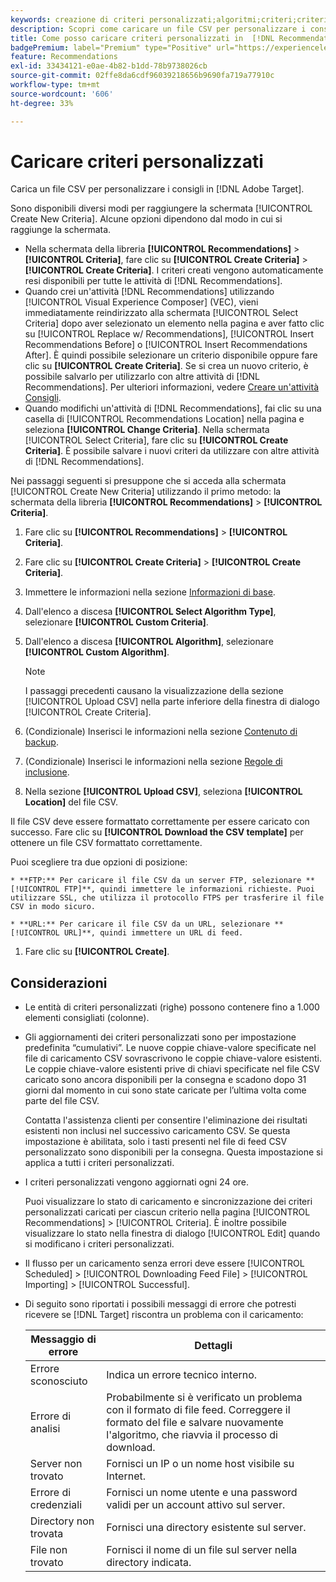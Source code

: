 ```yaml
---
keywords: creazione di criteri personalizzati;algoritmi;criteri;criteri di consigli;csv;ftp;caricamento csv
description: Scopri come caricare un file CSV per personalizzare i consigli in Adobe [!DNL Target] Recommendations.
title: Come posso caricare criteri personalizzati in  [!DNL Recommendations]?
badgePremium: label="Premium" type="Positive" url="https://experienceleague.adobe.com/docs/target/using/introduction/intro.html?lang=it#premium newtab=true" tooltip="Scopri cosa è incluso in Target Premium."
feature: Recommendations
exl-id: 33434121-e0ae-4b82-b1dd-78b9738026cb
source-git-commit: 02ffe8da6cdf96039218656b9690fa719a77910c
workflow-type: tm+mt
source-wordcount: '606'
ht-degree: 33%

---
```


# Caricare criteri personalizzati

Carica un file CSV per personalizzare i consigli in [!DNL Adobe Target].

Sono disponibili diversi modi per raggiungere la schermata [!UICONTROL Create New Criteria]. Alcune opzioni dipendono dal modo in cui si raggiunge la schermata.

* Nella schermata della libreria **[!UICONTROL Recommendations]** > **[!UICONTROL Criteria]**, fare clic su **[!UICONTROL Create Criteria]** > **[!UICONTROL Create Criteria]**. I criteri creati vengono automaticamente resi disponibili per tutte le attività di [!DNL Recommendations].
* Quando crei un&#39;attività [!DNL Recommendations] utilizzando [!UICONTROL Visual Experience Composer] (VEC), vieni immediatamente reindirizzato alla schermata [!UICONTROL Select Criteria] dopo aver selezionato un elemento nella pagina e aver fatto clic su [!UICONTROL Replace w/ Recommendations], [!UICONTROL Insert Recommendations Before] o [!UICONTROL Insert Recommendations After]. È quindi possibile selezionare un criterio disponibile oppure fare clic su **[!UICONTROL Create Criteria]**. Se si crea un nuovo criterio, è possibile salvarlo per utilizzarlo con altre attività di [!DNL Recommendations]. Per ulteriori informazioni, vedere [Creare un&#39;attività Consigli](/help/main/c-recommendations/t-create-recs-activity/create-recs-activity.md).
* Quando modifichi un&#39;attività di [!DNL Recommendations], fai clic su una casella di [!UICONTROL Recommendations Location] nella pagina e seleziona **[!UICONTROL Change Criteria]**. Nella schermata [!UICONTROL Select Criteria], fare clic su **[!UICONTROL Create Criteria]**. È possibile salvare i nuovi criteri da utilizzare con altre attività di [!DNL Recommendations].

Nei passaggi seguenti si presuppone che si acceda alla schermata [!UICONTROL Create New Criteria] utilizzando il primo metodo: la schermata della libreria **[!UICONTROL Recommendations]** > **[!UICONTROL Criteria]**.

1. Fare clic su **[!UICONTROL Recommendations]** > **[!UICONTROL Criteria]**.

1. Fare clic su **[!UICONTROL Create Criteria]** > **[!UICONTROL Create Criteria]**.

1. Immettere le informazioni nella sezione [Informazioni di base](/help/main/c-recommendations/c-algorithms/create-new-algorithm.md#info).

1. Dall&#39;elenco a discesa **[!UICONTROL Select Algorithm Type]**, selezionare **[!UICONTROL Custom Criteria]**.

1. Dall&#39;elenco a discesa **[!UICONTROL Algorithm]**, selezionare **[!UICONTROL Custom Algorithm]**.

   >[!NOTE]
   >
   >I passaggi precedenti causano la visualizzazione della sezione [!UICONTROL Upload CSV] nella parte inferiore della finestra di dialogo [!UICONTROL Create Criteria].

1. (Condizionale) Inserisci le informazioni nella sezione [Contenuto di backup](/help/main/c-recommendations/c-algorithms/create-new-algorithm.md#content).

1. (Condizionale) Inserisci le informazioni nella sezione [Regole di inclusione](/help/main/c-recommendations/c-algorithms/create-new-algorithm.md#inclusion).

1. Nella sezione **[!UICONTROL Upload CSV]**, seleziona **[!UICONTROL Location]** del file CSV.

Il file CSV deve essere formattato correttamente per essere caricato con successo. Fare clic su **[!UICONTROL Download the CSV template]** per ottenere un file CSV formattato correttamente.

Puoi scegliere tra due opzioni di posizione:

    * **FTP:** Per caricare il file CSV da un server FTP, selezionare **[!UICONTROL FTP]**, quindi immettere le informazioni richieste. Puoi utilizzare SSL, che utilizza il protocollo FTPS per trasferire il file CSV in modo sicuro.
    
    * **URL:** Per caricare il file CSV da un URL, selezionare **[!UICONTROL URL]**, quindi immettere un URL di feed.

1. Fare clic su **[!UICONTROL Create]**.

## Considerazioni

* Le entità di criteri personalizzati (righe) possono contenere fino a 1.000 elementi consigliati (colonne).

* Gli aggiornamenti dei criteri personalizzati sono per impostazione predefinita “cumulativi”. Le nuove coppie chiave-valore specificate nel file di caricamento CSV sovrascrivono le coppie chiave-valore esistenti. Le coppie chiave-valore esistenti prive di chiavi specificate nel file CSV caricato sono ancora disponibili per la consegna e scadono dopo 31 giorni dal momento in cui sono state caricate per l’ultima volta come parte del file CSV.

  Contatta l&#39;assistenza clienti per consentire l&#39;eliminazione dei risultati esistenti non inclusi nel successivo caricamento CSV. Se questa impostazione è abilitata, solo i tasti presenti nel file di feed CSV personalizzato sono disponibili per la consegna. Questa impostazione si applica a tutti i criteri personalizzati.

* I criteri personalizzati vengono aggiornati ogni 24 ore.

  Puoi visualizzare lo stato di caricamento e sincronizzazione dei criteri personalizzati caricati per ciascun criterio nella pagina [!UICONTROL Recommendations] > [!UICONTROL Criteria]. È inoltre possibile visualizzare lo stato nella finestra di dialogo [!UICONTROL Edit] quando si modificano i criteri personalizzati.

* Il flusso per un caricamento senza errori deve essere [!UICONTROL Scheduled] > [!UICONTROL Downloading Feed File] > [!UICONTROL Importing] > [!UICONTROL Successful].

* Di seguito sono riportati i possibili messaggi di errore che potresti ricevere se [!DNL Target] riscontra un problema con il caricamento:

  | Messaggio di errore | Dettagli |
  |--- |--- |
  | Errore sconosciuto | Indica un errore tecnico interno. |
  | Errore di analisi | Probabilmente si è verificato un problema con il formato di file feed. Correggere il formato del file e salvare nuovamente l&#39;algoritmo, che riavvia il processo di download. |
  | Server non trovato | Fornisci un IP o un nome host visibile su Internet. |
  | Errore di credenziali | Fornisci un nome utente e una password validi per un account attivo sul server. |
  | Directory non trovata | Fornisci una directory esistente sul server. |
  | File non trovato | Fornisci il nome di un file sul server nella directory indicata. |
